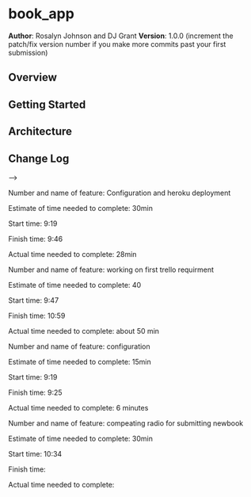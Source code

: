 # book_app

**Author**: Rosalyn Johnson and DJ Grant
**Version**: 1.0.0 (increment the patch/fix version number if you make more commits past your first submission)

## Overview
<!-- Provide a high level overview of what this application is and why you are building it, beyond the fact that it's an assignment for a Code 301 class. (i.e. What's your problem domain?) -->

## Getting Started
<!-- What are the steps that a user must take in order to build this app on their own machine and get it running? -->

## Architecture
<!-- Provide a detailed description of the application design. What technologies (languages, libraries, etc) you're using, and any other relevant design information. -->

## Change Log
<!-- Use this area to document the iterative changes made to your application as each feature is successfully implemented. Use time stamps. Here's an examples:

01-01-2001 4:59pm - Application now has a fully-functional express server, with GET and POST routes for the book resource.

## Credits and Collaborations
<!-- Give credit (and a link) to other people or resources that helped you build this application. -->
-->

Number and name of feature: Configuration and heroku deployment

Estimate of time needed to complete: 30min

Start time: 9:19

Finish time: 9:46

Actual time needed to complete: 28min




Number and name of feature: working on first trello requirment

Estimate of time needed to complete: 40

Start time: 9:47

Finish time: 10:59

Actual time needed to complete: about 50 min



Number and name of feature: configuration

Estimate of time needed to complete: 15min

Start time: 9:19

Finish time: 9:25

Actual time needed to complete: 6 minutes



Number and name of feature: compeating radio for submitting newbook

Estimate of time needed to complete: 30min

Start time: 10:34

Finish time: 

Actual time needed to complete: 